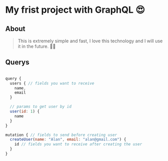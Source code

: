 # My frist project with GraphQL 😍

## About
> This is extremely simple and fast, I love this technology and I will use it in the future. 🚀🧡

## Querys
```js

query {
  users { // fields you want to receive
    name,
    email
  }

  // params to get user by id
  user(id: 1) { 
    name
  }
}

mutation { // fields to send before creating user
  createUser(name: "Alan", email: "alan@gmail.com") {
    id // fields you want to receive after creating the user
  }
}
```

